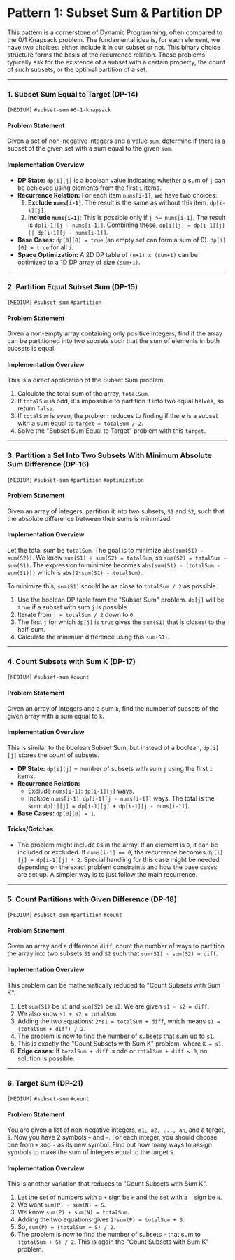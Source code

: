 # Pattern 1: Subset Sum & Partition DP

This pattern is a cornerstone of Dynamic Programming, often compared to the 0/1 Knapsack problem. The fundamental idea is, for each element, we have two choices: either include it in our subset or not. This binary choice structure forms the basis of the recurrence relation. These problems typically ask for the existence of a subset with a certain property, the count of such subsets, or the optimal partition of a set.

---

### 1. Subset Sum Equal to Target (DP-14)
`[MEDIUM]` `#subset-sum` `#0-1-knapsack`

#### Problem Statement
Given a set of non-negative integers and a value `sum`, determine if there is a subset of the given set with a sum equal to the given `sum`.

#### Implementation Overview
-   **DP State:** `dp[i][j]` is a boolean value indicating whether a sum of `j` can be achieved using elements from the first `i` items.
-   **Recurrence Relation:** For each item `nums[i-1]`, we have two choices:
    1.  **Exclude `nums[i-1]`**: The result is the same as without this item: `dp[i-1][j]`.
    2.  **Include `nums[i-1]`**: This is possible only if `j >= nums[i-1]`. The result is `dp[i-1][j - nums[i-1]]`.
    Combining these, `dp[i][j] = dp[i-1][j] || dp[i-1][j - nums[i-1]]`.
-   **Base Cases:** `dp[0][0] = true` (an empty set can form a sum of 0). `dp[i][0] = true` for all `i`.
-   **Space Optimization:** A 2D DP table of `(n+1) x (sum+1)` can be optimized to a 1D DP array of size `(sum+1)`.

---

### 2. Partition Equal Subset Sum (DP-15)
`[MEDIUM]` `#subset-sum` `#partition`

#### Problem Statement
Given a non-empty array containing only positive integers, find if the array can be partitioned into two subsets such that the sum of elements in both subsets is equal.

#### Implementation Overview
This is a direct application of the Subset Sum problem.
1.  Calculate the total sum of the array, `totalSum`.
2.  If `totalSum` is odd, it's impossible to partition it into two equal halves, so return `false`.
3.  If `totalSum` is even, the problem reduces to finding if there is a subset with a sum equal to `target = totalSum / 2`.
4.  Solve the "Subset Sum Equal to Target" problem with this `target`.

---

### 3. Partition a Set Into Two Subsets With Minimum Absolute Sum Difference (DP-16)
`[MEDIUM]` `#subset-sum` `#partition` `#optimization`

#### Problem Statement
Given an array of integers, partition it into two subsets, `S1` and `S2`, such that the absolute difference between their sums is minimized.

#### Implementation Overview
Let the total sum be `totalSum`. The goal is to minimize `abs(sum(S1) - sum(S2))`.
We know `sum(S1) + sum(S2) = totalSum`, so `sum(S2) = totalSum - sum(S1)`.
The expression to minimize becomes `abs(sum(S1) - (totalSum - sum(S1)))` which is `abs(2*sum(S1) - totalSum)`.

To minimize this, `sum(S1)` should be as close to `totalSum / 2` as possible.
1.  Use the boolean DP table from the "Subset Sum" problem. `dp[j]` will be `true` if a subset with sum `j` is possible.
2.  Iterate from `j = totalSum / 2` down to `0`.
3.  The first `j` for which `dp[j]` is `true` gives the `sum(S1)` that is closest to the half-sum.
4.  Calculate the minimum difference using this `sum(S1)`.

---

### 4. Count Subsets with Sum K (DP-17)
`[MEDIUM]` `#subset-sum` `#count`

#### Problem Statement
Given an array of integers and a sum `k`, find the number of subsets of the given array with a sum equal to `k`.

#### Implementation Overview
This is similar to the boolean Subset Sum, but instead of a boolean, `dp[i][j]` stores the *count* of subsets.
-   **DP State:** `dp[i][j]` = number of subsets with sum `j` using the first `i` items.
-   **Recurrence Relation:**
    -   Exclude `nums[i-1]`: `dp[i-1][j]` ways.
    -   Include `nums[i-1]`: `dp[i-1][j - nums[i-1]]` ways.
    The total is the sum: `dp[i][j] = dp[i-1][j] + dp[i-1][j - nums[i-1]]`.
-   **Base Cases:** `dp[0][0] = 1`.

#### Tricks/Gotchas
-   The problem might include `0`s in the array. If an element is `0`, it can be included or excluded. If `nums[i-1] == 0`, the recurrence becomes `dp[i][j] = dp[i-1][j] * 2`. Special handling for this case might be needed depending on the exact problem constraints and how the base cases are set up. A simpler way is to just follow the main recurrence.

---

### 5. Count Partitions with Given Difference (DP-18)
`[MEDIUM]` `#subset-sum` `#partition` `#count`

#### Problem Statement
Given an array and a difference `diff`, count the number of ways to partition the array into two subsets `S1` and `S2` such that `sum(S1) - sum(S2) = diff`.

#### Implementation Overview
This problem can be mathematically reduced to "Count Subsets with Sum K".
1.  Let `sum(S1)` be `s1` and `sum(S2)` be `s2`. We are given `s1 - s2 = diff`.
2.  We also know `s1 + s2 = totalSum`.
3.  Adding the two equations: `2*s1 = totalSum + diff`, which means `s1 = (totalSum + diff) / 2`.
4.  The problem is now to find the number of subsets that sum up to `s1`.
5.  This is exactly the "Count Subsets with Sum K" problem, where `K = s1`.
6.  **Edge cases:** If `totalSum + diff` is odd or `totalSum + diff < 0`, no solution is possible.

---

### 6. Target Sum (DP-21)
`[MEDIUM]` `#subset-sum` `#count`

#### Problem Statement
You are given a list of non-negative integers, `a1, a2, ..., an`, and a target, `S`. Now you have 2 symbols `+` and `-`. For each integer, you should choose one from `+` and `-` as its new symbol. Find out how many ways to assign symbols to make the sum of integers equal to the target `S`.

#### Implementation Overview
This is another variation that reduces to "Count Subsets with Sum K".
1.  Let the set of numbers with a `+` sign be `P` and the set with a `-` sign be `N`.
2.  We want `sum(P) - sum(N) = S`.
3.  We know `sum(P) + sum(N) = totalSum`.
4.  Adding the two equations gives `2*sum(P) = totalSum + S`.
5.  So, `sum(P) = (totalSum + S) / 2`.
6.  The problem is now to find the number of subsets `P` that sum to `(totalSum + S) / 2`. This is again the "Count Subsets with Sum K" problem.

